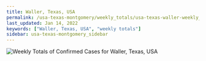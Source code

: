 ```yaml
---
title: Waller, Texas, USA
permalink: /usa-texas-montgomery/weekly_totals/usa-texas-waller-weekly_totals.html
last_updated: Jan 14, 2022
keywords: ["Waller, Texas, USA", "weekly totals"]
sidebar: usa-texas-montgomery_sidebar
---
```


![Weekly Totals of Confirmed Cases for Waller, Texas, USA](/covid_tracker/images/graphs/usa-texas-waller-weekly_totals_graph.png)
